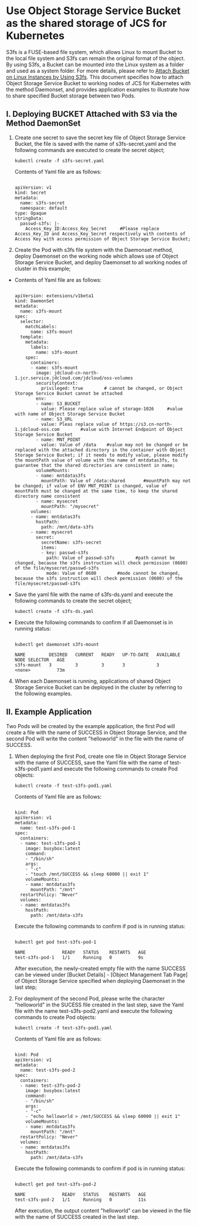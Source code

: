 # Use Object Storage Service Bucket as the shared storage of JCS for Kubernetes
S3fs is a FUSE-based file system, which allows Linux to mount Bucket to the local file system and S3fs can remain the original format of the object. By using S3fs, a Bucket can be mounted into the Linux system as a folder and used as a system folder. For more details, please refer to [Attach Bucket on Linux Instances by Using S3fs](https://docs.jdcloud.com/en/object-storage-service/s3fs). This document specifies how to attach Object Storage Service Bucket to working nodes of JCS for Kubernetes with the method Daemonset, and provides application examples to illustrate how to share specified Bucket storage between two Pods.

## I. Deploying BUCKET Attached with S3 via the Method DaemonSet

1. Create one secret to save the secret key file of Object Storage Service Bucket, the file is saved with the name of s3fs-secret.yaml and the following commands are executed to create the secret object;

    `
    kubectl create -f s3fs-secret.yaml
    `
    
    Contents of Yaml file are as follows:

    ```
    
    apiVersion: v1
    kind: Secret
    metadata:
      name: s3fs-secret
      namespace: default
    type: Opaque
    stringData:
      passwd-s3fs: |-
        Access_Key_ID:Access_Key_Secret     #Please replace Access_Key_ID and Access_Key_Secret respectively with contents of Access Key with access permission of Object Storage Service Bucket;
    ```

2. Create the Pod with s3fs file system with the Daemonset method, deploy Daemonset on the working node which allows use of Object Storage Service Bucket, and deploy Daemonset to all working nodes of cluster in this example;

  * Contents of Yaml file are as follows:
    ```
    
    apiVersion: extensions/v1beta1
    kind: DaemonSet
    metadata:
      name: s3fs-mount
    spec:
      selector:
        matchLabels:
          name: s3fs-mount
      template:
        metadata:
          labels:
            name: s3fs-mount
        spec:
          containers:
          - name: s3fs-mount
            image: jdcloud-cn-north-1.jcr.service.jdcloud.com/jdcloud/oss-volumes   
            securityContext:
              privileged: true        # cannot be changed, or Object Storage Service Bucket cannot be attached
            env:
            - name: S3_BUCKET
              value: Please replace value of storage-1026     #value with name of Object Storage Service Bucket  
            - name: S3_URL
              value: Pleas replace value of https://s3.cn-north-1.jdcloud-oss.com        #value with Internet Endpoint of Object Storage Service Bucket
            - name: MNT_POINT
              value: Value of /data    #value may not be changed or be replaced with the attached directory in the container with Object Storage Service Bucket; if it needs to modify value, please modify the mountPath value of volume with the name of mntdatas3fs, to guarantee that the shared directories are consistent in name;
            volumeMounts:
            - name: mntdatas3fs
              mountPath: Value of /data:shared       #mountPath may not be changed; if value of ENV MNT_POINT is changed, value of mountPath must be changed at the same time, to keep the shared directory name consistent
            - name: mysecret
              mountPath: "/mysecret"
          volumes:
          - name: mntdatas3fs
            hostPath:
              path: /mnt/data-s3fs
          - name: mysecret
            secret:
              secretName: s3fs-secret
              items:
              - key: passwd-s3fs
                path: Value of passwd-s3fs        #path cannot be changed, because the s3fs instruction will check permission (0600) of the file/mysecret/passwd-s3fs
                mode: Value of 0600        #mode cannot be changed, because the s3fs instruction will check permission (0600) of the file/mysecret/passwd-s3fs

    ```

  * Save the yaml file with the name of s3fs-ds.yaml and execute the following commands to create the secret object;

    `
    kubectl create -f s3fs-ds.yaml
    `
  * Execute the following commands to confirm if all Daemonset is in running status:
    ```
    
    kubectl get daemonset s3fs-mount

    NAME         DESIRED   CURRENT   READY   UP-TO-DATE   AVAILABLE   NODE SELECTOR   AGE
    s3fs-mount   3         3         3       3            3           <none>          73m
    ```

4. When each Daemonset is running, applications of shared Object Storage Service Bucket can be deployed in the cluster by referring to the following examples.

## II. Example Application

Two Pods will be created by the example application, the first Pod will create a file with the name of SUCCESS in Object Storage Service, and the second Pod will write the content "helloworld" in the file with the name of SUCCESS.

1. When deploying the first Pod, create one file in Object Storage Service with the name of SUCCESS, save the Yaml file with the name of test-s3fs-pod1.yaml and execute the following commands to create Pod objects:

    `
    kubectl create -f test-s3fs-pod1.yaml
    `
    
    Contents of Yaml file are as follows:
    ```
    
    kind: Pod
    apiVersion: v1
    metadata:
      name: test-s3fs-pod-1
    spec:
      containers:
      - name: test-s3fs-pod-1
        image: busybox:latest
        command:
        - "/bin/sh"
        args:
        - "-c"
        - "touch /mnt/SUCCESS && sleep 60000 || exit 1"
        volumeMounts:
        - name: mntdatas3fs
          mountPath: "/mnt"
      restartPolicy: "Never"
      volumes:
      - name: mntdatas3fs
        hostPath:
          path: /mnt/data-s3fs
      ```
      Execute the following commands to confirm if pod is in running status:

      ```
      
      kubectl get pod test-s3fs-pod-1

      NAME              READY   STATUS    RESTARTS   AGE
      test-s3fs-pod-1   1/1     Running   0          9s
      ```
      After execution, the newly-created empty file with the name SUCCESS can be viewed under [Bucket Details] - [Object Management Tab Page] of Object Storage Service specified when deploying Daemonset in the last step;
   
2. For deployment of the second Pod, please write the character "helloworld" in the SUCESS file created in the last step, save the Yaml file with the name test-s3fs-pod2.yaml and execute the following commands to create Pod objects:

    `
    kubectl create -f test-s3fs-pod1.yaml
    `
    
    Contents of Yaml file are as follows:
    ```
    
    kind: Pod
    apiVersion: v1
    metadata:
      name: test-s3fs-pod-2
    spec:
      containers:
      - name: test-s3fs-pod-2
        image: busybox:latest
        command:
        - "/bin/sh"
        args:
        - "-c"
        - "echo helloworld > /mnt/SUCCESS && sleep 60000 || exit 1"
        volumeMounts:
        - name: mntdatas3fs
          mountPath: "/mnt"
      restartPolicy: "Never"
      volumes:
      - name: mntdatas3fs
        hostPath:
          path: /mnt/data-s3fs
      ```
    Execute the following commands to confirm if pod is in running status:

    ```
    
    kubectl get pod test-s3fs-pod-2

    NAME              READY   STATUS    RESTARTS   AGE
    test-s3fs-pod-2   1/1     Running   0          11s
    ```
    After execution, the output content "helloworld" can be viewed in the file with the name of SUCCESS created in the last step.
